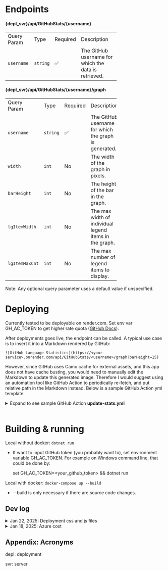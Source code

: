 # Endpoints

#### {depl_svr}/api/GitHubStats/{username}
<table style="max-width: 70%; width: auto; border-collapse: collapse;">
  <tbody>
    <tr>
      <td>Query Param</td>
      <td>Type</td>
      <td>Required</td>
      <td>Description</td>
    </tr>
    <tr>
      <td><code>username</code></td>
      <td><code>string</code></td>
      <td>✅</td>
      <td>The GitHub username for which the data is retrieved.</td>
    </tr>
  </tbody>
</table>

#### {depl_svr}/api/GitHubStats/{username}/graph
<table style="max-width: 70%; width: auto; border-collapse: collapse;">
  <tbody>
    <tr>
      <td>Query Param</td>
      <td>Type</td>
      <td>Required</td>
      <td>Description</td>
    </tr>
    <tr>
      <td><code>username</code></td>
      <td><code>string</code></td>
      <td>✅</td>
      <td>The GitHub username for which the graph is generated.</td>
    </tr>
    <tr>
      <td><code>width</code></td>
      <td><code>int</code></td>
      <td>No</td>
      <td>The width of the graph in pixels.</td>
    </tr>
    <tr>
      <td><code>barHeight</code></td>
      <td><code>int</code></td>
      <td>No</td>
      <td>The height of the bar in the graph.</td>
    </tr>
    <tr>
      <td><code>lgItemWidth</code></td>
      <td><code>int</code></td>
      <td>No</td>
      <td>The max width of individual legend items in the graph.</td>
    </tr>
    <tr>
      <td><code>lgItemMaxCnt</code></td>
      <td><code>int</code></td>
      <td>No</td>
      <td>The max number of legend items to display.</td>
    </tr>
  </tbody>
</table>

Note: Any optional query parameter uses a default value if unspecified.

# Deploying

Currently tested to be deployable on render.com. Set env var GH_AC_TOKEN to get higher rate quota ([GitHub Docs](https://docs.github.com/en/rest/rate-limit/rate-limit?apiVersion=2022-11-28)).

After deployments goes live, the endpoint can be called. A typical use case is to insert it into a Markdown rendered by GitHub:
  
  ```
  ![GitHub Language Statistics](https://<your-service>.onrender.com/api/GitHubStats/<username>/graph?barHeight=15)
  ```

However, since GitHub uses Camo cache for external assets, and this app does not have cache busting, you would need to manually edit the Markdown to update this generated image. Therefore I would suggest using an automation tool like GitHub Action to periodically re-fetch, and put relative path in the Markdown instead. Below is a sample GitHub Action yml template.

<details>
<summary>Expand to see sample GitHub Action <span style="font-weight: bold">update-stats.yml</span></summary>

    name: Update GitHub Language Stats

    on:
      schedule:
        - cron: '0 */24 * * *' # Run every 24 hours
      workflow_dispatch:       # Allow manual trigger

    permissions:
      contents: write

    jobs:
      update-stats:
        runs-on: ubuntu-latest
        steps:
          - uses: actions/checkout@v4

          - name: Fetch stats from gitpeek-lang
            run: |
              mkdir -p assets
              curl "https://<your-service>.onrender.com/api/GitHubStats/<username>/graph?barHeight=15" > assets/github-language-stats.svg

          - name: Commit and push if changed
            run: |
              git config user.name github-actions
              git config user.email github-actions@github.com
              git add assets/github-language-stats.svg
              git diff --quiet && git diff --staged --quiet || git commit -m "Update GitHub language stats"
              git push
</details>

<br>

# Building & running

Local without docker: `dotnet run`
- If want to input GitHub token (you probably want to), set environment variable GH_AC_TOKEN. For example on Windows command line, that could be done by:

    set GH_AC_TOKEN=<your_github_token> && dotnet run

Local with docker: `docker-compose up --build`
- --build is only necessary if there are source code changes.

## Dev log
<details>
<summary>Jan 22, 2025: Deployment css and js files</summary>
It seems we need to use smth like Libman to restore dependencies such as bootstrap.bundle.min.js before deploying through a provide like render.com. Also need to correct paths in `_Layout.cshtml`. Otherwise there will be 404s when retrieving them.
</details>

<details>
<summary>Jan 18, 2025: Azure cost</summary>
I only have 1 API Management rule and 1 App Service. Azure's predicted cost is $68.71 per about a month. This probably be good for bulk management but will not be worth it for micro apps like this one.
<br>
<img alt="screenshot" src="https://live.staticflickr.com/65535/54269434801_40f2951791_b.jpg" width="320">

</details>

## Appendix: Acronyms

depl: deployment

svr: server

